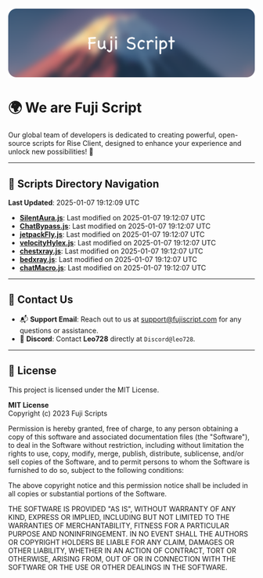 ![Banner](.github/b.webp)

# 🌍 **We are Fuji Script**

Our global team of developers is dedicated to creating powerful, open-source scripts for Rise Client, designed to enhance your experience and unlock new possibilities! 🌟

---
<!-- SCRIPTS_NAVIGATION_START -->
## 📂 **Scripts Directory Navigation**

**Last Updated**: 2025-01-07 19:12:09 UTC

- **[SilentAura.js](scripts/SilentAura.js)**: Last modified on 2025-01-07 19:12:07 UTC
- **[ChatBypass.js](scripts/ChatBypass.js)**: Last modified on 2025-01-07 19:12:07 UTC
- **[jetpackFly.js](scripts/jetpackFly.js)**: Last modified on 2025-01-07 19:12:07 UTC
- **[velocityHylex.js](scripts/velocityHylex.js)**: Last modified on 2025-01-07 19:12:07 UTC
- **[chestxray.js](scripts/chestxray.js)**: Last modified on 2025-01-07 19:12:07 UTC
- **[bedxray.js](scripts/bedxray.js)**: Last modified on 2025-01-07 19:12:07 UTC
- **[chatMacro.js](scripts/chatMacro.js)**: Last modified on 2025-01-07 19:12:07 UTC

<!-- SCRIPTS_NAVIGATION_END -->

---

## 💬 **Contact Us**  
- 📬 **Support Email**: Reach out to us at [support@fujiscript.com](mailto:support@fujiscript.com) for any questions or assistance.  
- 💬 **Discord**: Contact **Leo728** directly at `Discord@leo728`.

---

## 📜 **License**

This project is licensed under the MIT License.  

**MIT License**  
Copyright (c) 2023 Fuji Scripts  

Permission is hereby granted, free of charge, to any person obtaining a copy of this software and associated documentation files (the "Software"), to deal in the Software without restriction, including without limitation the rights to use, copy, modify, merge, publish, distribute, sublicense, and/or sell copies of the Software, and to permit persons to whom the Software is furnished to do so, subject to the following conditions:  

The above copyright notice and this permission notice shall be included in all copies or substantial portions of the Software.  

THE SOFTWARE IS PROVIDED "AS IS", WITHOUT WARRANTY OF ANY KIND, EXPRESS OR IMPLIED, INCLUDING BUT NOT LIMITED TO THE WARRANTIES OF MERCHANTABILITY, FITNESS FOR A PARTICULAR PURPOSE AND NONINFRINGEMENT. IN NO EVENT SHALL THE AUTHORS OR COPYRIGHT HOLDERS BE LIABLE FOR ANY CLAIM, DAMAGES OR OTHER LIABILITY, WHETHER IN AN ACTION OF CONTRACT, TORT OR OTHERWISE, ARISING FROM, OUT OF OR IN CONNECTION WITH THE SOFTWARE OR THE USE OR OTHER DEALINGS IN THE SOFTWARE.  
